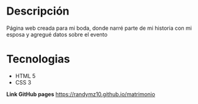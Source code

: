 # Descripción
Página web creada para mi boda, donde narré parte de mi historia con mi esposa y agregué datos sobre el evento

# Tecnologias 
- HTML 5
- CSS 3

**Link GitHub pages** https://randymz10.github.io/matrimonio
